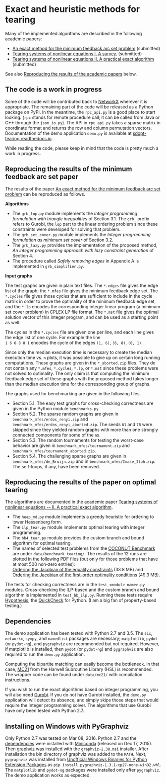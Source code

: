 
Exact and heuristic methods for tearing
=======================================

Many of the implemented algorithms are described in the following 
academic papers:

  - [An exact method for the minimum feedback arc set problem](http://reliablecomputing.eu/baharev_minimum_feedback_arc_set.pdf) (submitted)
  - [Tearing systems of nonlinear equations I. A survey.](http://reliablecomputing.eu/baharev_tearing_survey.pdf) (submitted)
  - [Tearing systems of nonlinear equations II. A practical exact algorithm](http://reliablecomputing.eu/baharev_tearing_exact_algorithm.pdf) (submitted)

See also [Reproducing the results of the academic papers](#reproducing-the-results-of-the-minimum-feedback-arc-set-paper)
below.


The code is a work in progress
------------------------------

Some of the code will be contributed back to 
[NetworkX](https://networkx.readthedocs.io)
wherever it is appropriate. The remaining part of the code will be released 
as a Python package on PyPI. In the meantime, the `rpc_api.py` is a good place 
to start looking. (`rpc` stands for remote procedure call; it can be called from
Java or C++ through the `json_io.py`). The API in `rpc_api.py` takes a sparse
matrix in coordinate format and returns the row and column permutation vectors.
Documentation of the demo application `demo.py` is available at 
[sdopt-tearing.readthedocs.io](https://sdopt-tearing.readthedocs.io).

While reading the code, please keep in mind that the code is pretty much
a work in progress.


Reproducing the results of the minimum feedback arc set paper
-------------------------------------------------------------

The results of the paper
[An exact method for the minimum feedback arc set problem](http://reliablecomputing.eu/baharev_minimum_feedback_arc_set.pdf) 
can be reproduced as follows. 

**Algorithms**

 - The `grb_lop.py` module implements the *Integer programming 
 formulation with triangle inequalities* of Section 3.1. The `grb_` 
 prefix refers to Gurobi, the `lop` part to the linear ordering problem 
 since these constraints were developed for solving that problem. 
 - The `grb_set_cover.py` module implements the *Integer programming 
 formulation as minimum set cover* of Section 3.2. 
 - The `grb_lazy.py` provides the implementation of the proposed method, 
 *An integer programming approach with lazy constraint generation* of Section 4.
 - The procedure called *Safely removing edges* in Appendix A is 
 implemented in `grb_simplifier.py`.

**Input graphs**
 
The test graphs are given in plain text files. The `*.edges` file 
gives the edge list of the graph; the `*.mfes` file gives the minimum feedback
edge set. The `*.cycles` file gives those cycles that are sufficient to include 
in the cycle matrix in order to prove the optimality of the minimum feedback 
edge set, and the `*.lp` encodes the corresponding integer linear program (a 
minimum set cover problem) in CPLEX LP file format. The `*.mst` file gives the 
optimal solution vector of this integer program, and can be used as a starting 
point as well. 

The cycles in the `*.cycles` file are given one per line, and each line gives 
the edge list of one cycle. For example the line  
`1 6 6 8 8 1` encodes the 
cycle of the edges `(1, 6)`, `(6, 8)`, `(8, 1)`.

Since only the median execution time is necessary to create the median execution 
time vs. `n` plots, it was possible to give up on certain long running 
computations. These graphs are given in the `*_aborted.zip` files. They do not 
contain any `*.mfes`, `*.cycles`, `*.lp`, or `*.mst` since these problems were 
not solved to optimality. The only claim is that computing the minimum feedback 
edge set of these graphs with the proposed method takes longer than the median 
execution time for the corresponding group of graphs.

The graphs used for benchmarking are given in the following files.
 
 - Section 5.1. The easy test graphs for cross-checking correctness are given in
 the Python module `benchmarks.py`. 
 - Section 5.2. The sparse random graphs are given in 
 `benchmark_mfes/erdos_renyi.zip` and 
 `benchmark_mfes/erdos_renyi_aborted.zip`. The seeds `61` and `78` were skipped 
 since they yielded random graphs with more than one strongly connected 
 components for some of the `n`s.
 - Section 5.3. The random tournaments for testing the worst-case behavior are 
 given in `benchmark_mfes/tournament.zip` and 
 `benchmark_mfes/tournament_aborted.zip`.
 - Section 5.4. The challenging sparse graphs are given in 
 `benchmark_mfes/de_Bruijn.zip` and in `benchmark_mfes/Imase_Itoh.zip`. The 
 self-loops, if any, have been removed.
 
 
Reproducing the results of the paper on optimal tearing
-------------------------------------------------------

The algorithms are documented in the academic paper
[Tearing systems of nonlinear equations -- II. A practical exact algorithm](http://reliablecomputing.eu/baharev_tearing_exact_algorithm.pdf).

 - The `heap_md.py` module implements a greedy heuristic for ordering to lower
 Hessenberg form.
 - The `ilp_tear.py` module implements optimal tearing with integer 
 programming.
 - The `bb4_tear.py` module provides the custom branch and bound 
 algorithm for optimal tearing.
 - The names of selected test problems from the 
 [COCONUT Benchmark](http://www.mat.univie.ac.at/~neum/glopt/coconut/Benchmark/Benchmark.html) 
 are under `data/benchmark_tearing/`. The results of the 12 runs are plotted in the 
 following PDF files (but only for those problems that have at most 
 500 non-zero entries):  
 [Ordering the Jacobian of the equality constraints](http://reliablecomputing.eu/constraint_jacobian_nz_500.pdf) (33.8 MB) and  
 [Ordering the Jacobian of the first-order optimality conditions](http://reliablecomputing.eu/first_order_opt_cond_nz_500.pdf) (49.3 MB).

The tests for checking correctness are in the `test_<module name>.py` 
modules. Cross-checking the ILP-based and the custom branch and bound 
algorithm is implemented in `test_bb_ilp.py`. Running these tests 
require [Hypothesis](https://hypothesis.readthedocs.io), the 
[QuickCheck](https://en.wikipedia.org/wiki/QuickCheck) for Python.
(I am a big fan of property-based testing.)


Dependencies
------------

The demo application has been tested with Python 2.7 and 3.5. The `six`,
`networkx`, `sympy`, and `namedlist` packages are necessary; 
`matplotlib`, `pydot` (or `pydot-ng`), and `pygraphviz` are 
recommended but not required. However, if matplotlib is installed, then
`pydot` (or `pydot-ng`) and `pygraphviz` are also required to run the 
`demo.py` application.

Computing the bipartite matching can easily become the bottleneck. In 
that case, [MC21](http://www.hsl.rl.ac.uk/catalogue/mc21.html) from 
the Harwell Subroutine Library (HSL) is recommended. The wrapper code 
can be found under `data/mc21/` with compilation instructions.

If you wish to run the exact algorithms based on integer programming, 
you will also need [Gurobi](http://www.gurobi.com/). If you do not have 
Gurobi installed, the `demo.py` application will detect its absence, and 
simply skips those steps that would require the integer programming 
solver. The algorithms that use Gurobi have only been tested with Python 
2.7.


Installing on Windows with PyGraphviz
-------------------------------------

Only Python 2.7 was tested on Mar 08, 2016. Python 2.7 and the 
[dependencies](#dependencies) were installed with 
[Miniconda](http://conda.pydata.org/miniconda.html) 
(released on Dec 17, 2015). Then 
[graphviz](http://www.graphviz.org/Download_windows.php) was installed 
with the `graphviz-2.38.msi` installer. After installation the bin 
directory of graphviz was added to the `PATH`. Next, `pygraphviz` was 
installed from 
[Unofficial Windows Binaries for Python Extension Packages](http://www.lfd.uci.edu/~gohlke/pythonlibs/#pygraphviz)
as `pip install pygraphviz-1.3.1-cp27-none-win32.whl`.
The `matplotlib` and `pydot-ng` packages were installed only after
`pygraphviz`. The demo application works as expected.

